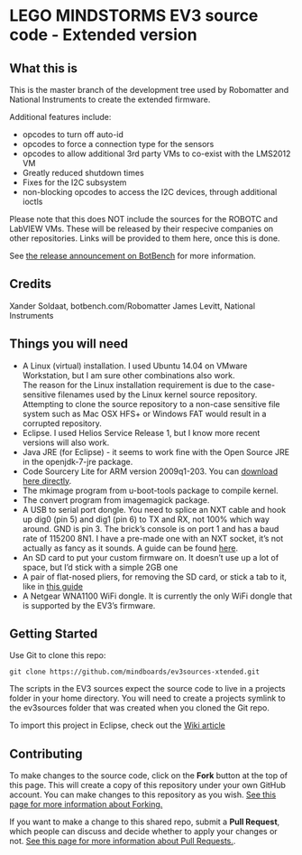 LEGO MINDSTORMS EV3 source code - Extended version 
===============================

## What this is 
This is the master branch of the development tree used by Robomatter and National Instruments to create the extended firmware.

Additional features include:
* opcodes to turn off auto-id
* opcodes to force a connection type for the sensors
* opcodes to allow additional 3rd party VMs to co-exist with the LMS2012 VM
* Greatly reduced shutdown times
* Fixes for the I2C subsystem
* non-blocking opcodes to access the I2C devices, through additional ioctls

Please note that this does NOT include the sources for the ROBOTC and LabVIEW VMs.  These will be released by their respecive companies on other repositories.  Links will be provided to them here, once this is done.

See [the release announcement on BotBench][1] for more information.

## Credits
Xander Soldaat, botbench.com/Robomatter
James Levitt, National Instruments

## Things you will need

* A Linux (virtual) installation.  I used Ubuntu 14.04 on VMware Workstation, but I am sure other combinations also work.   
The reason for the Linux installation requirement is due to the case-sensitive filenames used by the Linux kernel source repository. Attempting to clone the source repository to a non-case sensitive file system such as Mac OSX HFS+ or Windows FAT would result in a corrupted repository.
* Eclipse.  I used Helios Service Release 1, but I know more recent versions will also work.
* Java JRE (for Eclipse) - it seems to work fine with the Open Source JRE in the openjdk-7-jre package.
* Code Sourcery Lite for ARM version 2009q1-203.  You can [download here directly][4].
* The mkimage program from u-boot-tools package to compile kernel.
* The convert program from imagemagick package.
* A USB to serial port dongle.  You need to splice an NXT cable and hook up dig0 (pin 5) and dig1 (pin 6) to TX and RX, not 100% which way around.  GND is pin 3.  The brick’s console is on port 1 and has a baud rate of 115200 8N1.  I have a pre-made one with an NXT socket, it’s not actually as fancy as it sounds. A guide can be found [here][5].
* An SD card to put your custom firmware on. It doesn’t use up a lot of space, but I’d stick with a simple 2GB one
* A pair of flat-nosed pliers, for removing the SD card, or stick a tab to it, like in [this guide][7]
* A Netgear WNA1100 WiFi dongle.  It is currently the only WiFi dongle that is supported by the EV3’s firmware.

## Getting Started

Use Git to clone this repo:

    git clone https://github.com/mindboards/ev3sources-xtended.git

The scripts in the EV3 sources expect the source code to live in a projects folder in your home directory. You will need to create a  projects symlink to the ev3sources folder that was created when you cloned the Git repo.

To import this project in Eclipse, check out the [Wiki article][6]

## Contributing

To make changes to the source code, click on the **Fork** button at the top of this page. This will create a copy of this repository under your own GitHub account. You can make changes to this repository as you wish. [See this page for more information about Forking.][2]

If you want to make a change to this shared repo, submit a **Pull Request**, which people can discuss and decide whether to apply your changes or not. [See this page for more information about Pull Requests.][3].

  [1]: http://botbench.com/blog/2013/07/31/lego-mindstorms-ev3-source-code-available/
  [2]: https://help.github.com/articles/fork-a-repo
  [3]: https://help.github.com/articles/using-pull-requests
  [4]: http://go.mentor.com/2ig4q
  [5]: http://botbench.com/blog/2013/08/15/ev3-creating-console-cable/
  [6]: https://github.com/mindboards/ev3sources/wiki/Eclipse-import
  [7]: http://botbench.com/blog/2013/10/29/ev3-adding-a-pull-tab-to-your-micro-sd-card/
